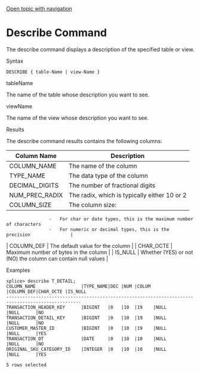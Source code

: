 [Open topic with navigation](../../index.html#Shared/CmdLineReference/CmdDescribe.html)

[]()Describe Command
====================

The <span class="AppCommand">describe</span> command displays a description of the specified table or view.

Syntax

``` FcnSyntax
DESCRIBE { table-Name | view-Name }
```

tableName

The name of the table whose description you want to see.

viewName

The name of the view whose description you want to see.

Results

The <span class="AppCommand">describe</span> command results contains the following columns:

| Column Name      | Description                                                          |
|------------------|----------------------------------------------------------------------|
| COLUMN\_NAME     | The name of the column                                               |
| TYPE\_NAME       | The data type of the column                                          |
| DECIMAL\_DIGITS  | The number of fractional digits                                      |
| NUM\_PREC\_RADIX | The radix, which is typically either 10 or 2                         |
| COLUMN\_SIZE     | The column size:                                                     
                                                                                          
                    -   For char or date types, this is the maximum number of characters  
                    -   For numeric or decimal types, this is the precision               |
| COLUMN\_DEF      | The default value for the column                                     |
| CHAR\_OCTE       | Maximum number of bytes in the column                                |
| IS\_NULL         | Whether (YES) or not (NO) the column can contain null values         |

Examples

``` AppCommand
splice> describe T_DETAIL;
COLUMN_NAME                 |TYPE_NAME|DEC |NUM |COLUM |COLUMN_DEF|CHAR_OCTE |IS_NULL
--------------------------------------------------------------------------------------------------
TRANSACTION_HEADER_KEY      |BIGINT   |0   |10  |19    |NULL      |NULL      |NO      
TRANSACTION_DETAIL_KEY      |BIGINT   |0   |10  |19    |NULL      |NULL      |NO      
CUSTOMER_MASTER_ID          |BIGINT   |0   |10  |19    |NULL      |NULL      |YES     
TRANSACTION_DT              |DATE     |0   |10  |10    |NULL      |NULL      |NO      
ORIGINAL_SKU_CATEGORY_ID    |INTEGER  |0   |10  |10    |NULL      |NULL      |YES     

5 rows selected
```

 


